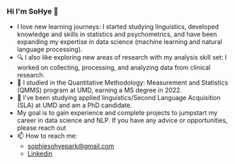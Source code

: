 ### Hi I'm SoHye 👋


- I love new learning journeys: I started studying linguistics, developed knowledge and skills in statistics and psychometrics, and have been expanding my expertise in data science (machine learning and natural language processing).
- 🔍 I also like exploring new areas of research with my analysis skill set: I worked on collecting, processing, and analyzing data from clinical research.
- 📕 I studied in the Quantitative Methodology: Measurement and Statistics (QMMS) program at UMD, earning a MS degree in 2022.  
- 📗 I've been studying applied linguistics/Second Language Acquisition (SLA) at UMD and am a PhD candidate.
- My goal is to gain experience and complete projects to jumpstart my career in data science and NLP. If you have any advice or opportunities, please reach out
- 📫 How to reach me: 
  - sophiesohyepark@gmail.com
  - [Linkedin](https://www.linkedin.com/in/sohye-park)

